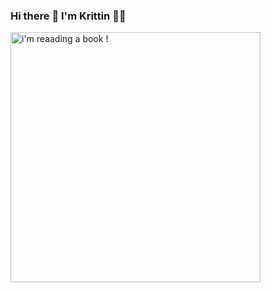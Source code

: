 ### Hi there :wave: I'm Krittin :man_technologist:

<img src="https://tuliptgr.github.io/randominclass/img/kkrittin.png" alt="i'm reaading a book !" width="400" align="center"/>


<!--
**tuliptgr/tuliptgr** is a ✨ _special_ ✨ repository because its `README.md` (this file) appears on your GitHub profile.

Here are some ideas to get you started:

- 🔭 I’m currently working on ...
- 🌱 I’m currently learning ...
- 👯 I’m looking to collaborate on ...
- 🤔 I’m looking for help with ...
- 💬 Ask me about ...
- 📫 How to reach me: ...
- 😄 Pronouns: ...
- ⚡ Fun fact: ...
-->
